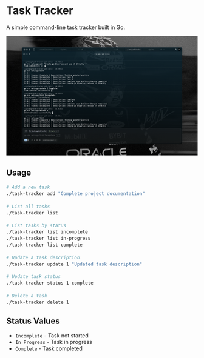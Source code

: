 # Task Tracker

A simple command-line task tracker built in Go.

![Task Tracker CLI](go-cli.png)

## Usage

```bash
# Add a new task
./task-tracker add "Complete project documentation"

# List all tasks
./task-tracker list

# List tasks by status
./task-tracker list incomplete
./task-tracker list in-progress
./task-tracker list complete

# Update a task description
./task-tracker update 1 "Updated task description"

# Update task status
./task-tracker status 1 complete

# Delete a task
./task-tracker delete 1
```

## Status Values

- `Incomplete` - Task not started
- `In Progress` - Task in progress
- `Complete` - Task completed


